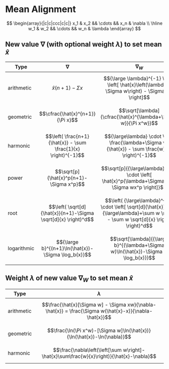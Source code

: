 # Mean Alignment

$$
\begin{array}{|c|c|ccc|c|c|}
x_1 & x_2 && \cdots && x_n & \nabla
\\
\hline
w_1 & w_2 && \cdots && w_n & \lambda
\end{array}
$$

## New value $\nabla$ (with optional weight $\lambda$) to set mean $\hat{x}$

| Type | $\nabla$ | $\nabla_W$ |
|--|--|--|
| arithmetic | $$\hat{x}(n+1)-\Sigma x$$ | $${\large \lambda}^{-1} \cdot \left[ \hat{x}\left(\lambda + \Sigma w\right) - \Sigma xw \right]$$ |
| geometric | $$\cfrac{\hat{x}^{n+1}}{\Pi x}$$ | $$\sqrt[\lambda]{\cfrac{\hat{x}^{\lambda+\Sigma w}}{\Pi x^w}}$$ |
| harmonic | $$\left( \frac{n+1}{\hat{x}} - \sum \frac{1}{x} \right)^{-1}$$ | $${\large\lambda} \cdot \left( \frac{\lambda+\Sigma w}{\hat{x}} - \sum \frac{w}{x} \right)^{-1}$$ |
| power | $$\sqrt[p]{\hat{x}^p(n+1)-\Sigma x^p}$$ | $$\sqrt[p]{{\large\lambda}^{-1} \cdot \left[ \hat{x}^p(\lambda+\Sigma w) - \Sigma wx^p \right]}$$ |
| root | $$\left( \sqrt[d]{\hat{x}}(n+1)-\Sigma \sqrt[d]{x} \right)^d$$ | $$\left( {\large\lambda}^{-1} \cdot \left[ \sqrt[d]{\hat{x}} \left( {\large\lambda}+\sum w \right) - \sum w \sqrt[d]{x} \right] \right)^d$$ |
| logarithmic | $${\large b}^{(n+1)\ln(\hat{x})-\Sigma \log_b(x)}$$ | $$\sqrt[\lambda]{{\large b}^{(\lambda+\Sigma w)\ln(\hat{x})-\Sigma w \log_b(x)}}$$ |

## Weight $\lambda$ of new value $\nabla_W$ to set mean $\hat{x}$

| Type | $\lambda$ |
|--|--|
| arithmetic | $$\frac{\hat{x}[\Sigma w] - \Sigma xw}{\nabla-\hat{x}} = \frac{\Sigma w(\hat{x}-x)}{\nabla-\hat{x}}$$ |
| geometric | $$\frac{\ln(\Pi x^w)-[\Sigma w]\ln(\hat{x})}{\ln(\hat{x})-\ln(\nabla)}$$ |
| harmonic | $$\frac{\nabla\left(\left[\sum w\right]-\hat{x}\sum\frac{w}{x}\right)}{\hat{x}-\nabla}$$ |


